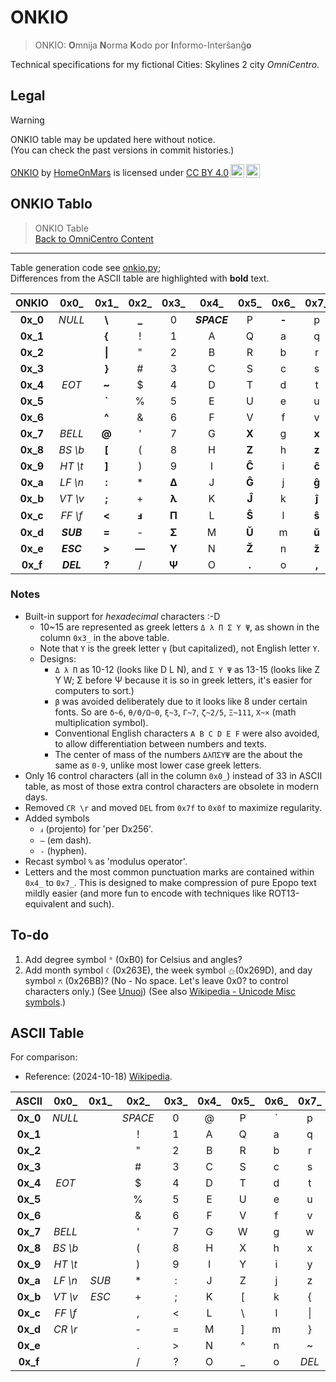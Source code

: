<!-- -*- coding: utf-8 -*- -->

ONKIO
===============================================================================

> ONKIO: **O**mnija **N**orma **K**odo por **I**nformo-Interŝanĝ**o**
<!-- > ONKIO: Omnija Norma Kodo por Informo-Interŝanĝo -->

Technical specifications for my fictional Cities: Skylines 2 city *OmniCentro*.

Legal
-------------------------------------------------------------------------------

> [!WARNING]
> ONKIO table may be updated here without notice.  
> (You can check the past versions in commit histories.)

<p xmlns:cc="http://creativecommons.org/ns#" xmlns:dct="http://purl.org/dc/terms/"><a property="dct:title" rel="cc:attributionURL" href="https://github.com/HomeOnMars/projektoOmnijo/blob/master/teknikoj/ONKIO.md">ONKIO</a> by <a rel="cc:attributionURL dct:creator" property="cc:attributionName" href="https://github.com/HomeOnMars">HomeOnMars</a> is licensed under <a href="https://creativecommons.org/licenses/by/4.0/?ref=chooser-v1" target="_blank" rel="license noopener noreferrer" style="display:inline-block;">CC BY 4.0<img style="height:22px!important;margin-left:3px;vertical-align:text-bottom;" src="https://mirrors.creativecommons.org/presskit/icons/cc.svg?ref=chooser-v1" alt=""><img style="height:22px!important;margin-left:3px;vertical-align:text-bottom;" src="https://mirrors.creativecommons.org/presskit/icons/by.svg?ref=chooser-v1" alt=""></a></p>

ONKIO Tablo
-------------------------------------------------------------------------------

> ONKIO Table
> <br>
> [Back to OmniCentro Content](../OmniCentro.md#teknikaj-specifoj)

-------------------------------------------------------------------------------

Table generation code see [onkio.py](onkio.py);  
Differences from the ASCII table are highlighted with **bold** text.

|    ONKIO    |    0x0\_    |    0x1\_    |    0x2\_    |    0x3\_    |    0x4\_    |    0x5\_    |    0x6\_    |    0x7\_    |
|  :-------:  |   :-----:   |   :-----:   |   :-----:   |   :-----:   |   :-----:   |   :-----:   |   :-----:   |   :-----:   |
|  **0x\_0**  |   *NULL*    |   **\\**    |   **\_**    |      0      | ***SPACE*** |      P      |    **‐**    |      p      |
|  **0x\_1**  |             |   **\{**    |     \!      |      1      |      A      |      Q      |      a      |      q      |
|  **0x\_2**  |             |   **\|**    |      "      |      2      |      B      |      R      |      b      |      r      |
|  **0x\_3**  |             |   **\}**    |     \#      |      3      |      C      |      S      |      c      |      s      |
|  **0x\_4**  |    *EOT*    |    **~**    |      $      |      4      |      D      |      T      |      d      |      t      |
|  **0x\_5**  |             |   **\`**    |      %      |      5      |      E      |      U      |      e      |      u      |
|  **0x\_6**  |             |    **^**    |      &      |      6      |      F      |      V      |      f      |      v      |
|  **0x\_7**  |   *BELL*    |   **\@**    |      '      |      7      |      G      |    **X**    |      g      |    **x**    |
|  **0x\_8**  |  *BS \\b*   |   **\[**    |     \(      |      8      |      H      |    **Z**    |      h      |    **z**    |
|  **0x\_9**  |  *HT \\t*   |   **\]**    |     \)      |      9      |      I      |    **Ĉ**    |      i      |    **ĉ**    |
|  **0x\_a**  |  *LF \\n*   |    **:**    |     \*      |    **Δ**    |      J      |    **Ĝ**    |      j      |    **ĝ**    |
|  **0x\_b**  |  *VT \\v*   |    **;**    |     \+      |    **λ**    |      K      |    **Ĵ**    |      k      |    **ĵ**    |
|  **0x\_c**  |  *FF \\f*   |   **\<**    |    **ⅎ**    |    **Π**    |      L      |    **Ŝ**    |      l      |    **ŝ**    |
|  **0x\_d**  |  ***SUB***  |    **=**    |     \-      |    **Σ**    |      M      |    **Ŭ**    |      m      |    **ŭ**    |
|  **0x\_e**  |  ***ESC***  |   **\>**    |    **—**    |    **Υ**    |      N      |    **Ž**    |      n      |    **ž**    |
|  **0x\_f**  |  ***DEL***  |    **?**    |      /      |    **Ψ**    |      O      |   **\.**    |      o      |    **,**    |

### Notes

- Built-in support for *hexadecimal* characters :-D
  - 10~15 are represented as greek letters `Δ λ Π Σ Υ Ψ`, as shown in the column `0x3_` in the above table.
  - Note that `Υ` is the greek letter `γ` (but capitalized), not English letter `Y`.
  - Designs:
    - `Δ λ Π` as 10-12 (looks like D L N), and
        `Σ Υ Ψ` as 13-15 (looks like Z Y W;
        Σ before Ψ because it is so in greek letters,
        it's easier for computers to sort.)
    - `β` was avoided deliberately due to it looks like 8 under certain fonts. So are `δ~6`, `θ/Θ/Ω~0`, `ξ~3`, `Γ~7`, `ζ~2/5`, `Ξ~111`, `Χ~×` (math multiplication symbol).
    - Conventional English characters `A B C D E F` were also avoided, to allow differentiation between numbers and texts.
    - The center of mass of the numbers `ΔλΠΣΥΨ` are the about the same as `0-9`, unlike most lower case greek letters.
- Only 16 control characters (all in the column `0x0_`) instead of 33 in ASCII table, as most of those extra control characters are obsolete in modern days.
- Removed `CR \r` and moved `DEL` from `0x7f` to `0x0f` to maximize regularity.
- Added symbols
  - `ⅎ` (projento) for 'per Dx256'.
  - `—` (em dash).
  - `‐` (hyphen).
- Recast symbol `%` as 'modulus operator'.
- Letters and the most common punctuation marks are contained
  within `0x4_` to `0x7_`.
  This is designed to make compression of pure Epopo text mildly easier
  (and more fun to encode with techniques like ROT13-equivalent and such).

To-do
-------------------------------------------------------------------------------

1. Add degree symbol `°` (0xB0) for Celsius and angles?
2. Add month symbol `☾` (0x263E), the week symbol `⚝`(0x269D), and day symbol `⚻` (0x26BB)?
  (No - No space. Let's leave 0x0? to control characters only.)
  (See [Unuoj](Unuoj.md#tempo))
  (See also [Wikipedia - Unicode Misc symbols](https://en.wikipedia.org/wiki/List_of_Unicode_characters#Miscellaneous_Symbols).)

ASCII Table
-------------------------------------------------------------------------------

For comparison:

- Reference: (2024-10-18) [Wikipedia](https://en.wikipedia.org/wiki/ASCII).

|    ASCII    |    0x0\_    |    0x1\_    |    0x2\_    |    0x3\_    |    0x4\_    |    0x5\_    |    0x6\_    |    0x7\_    |
|  :-------:  |   :-----:   |   :-----:   |   :-----:   |   :-----:   |   :-----:   |   :-----:   |   :-----:   |   :-----:   |
|  **0x\_0**  |   *NULL*    |             |   *SPACE*   |      0      |     \@      |      P      |     \`      |      p      |
|  **0x\_1**  |             |             |     \!      |      1      |      A      |      Q      |      a      |      q      |
|  **0x\_2**  |             |             |      "      |      2      |      B      |      R      |      b      |      r      |
|  **0x\_3**  |             |             |     \#      |      3      |      C      |      S      |      c      |      s      |
|  **0x\_4**  |    *EOT*    |             |      $      |      4      |      D      |      T      |      d      |      t      |
|  **0x\_5**  |             |             |      %      |      5      |      E      |      U      |      e      |      u      |
|  **0x\_6**  |             |             |      &      |      6      |      F      |      V      |      f      |      v      |
|  **0x\_7**  |   *BELL*    |             |      '      |      7      |      G      |      W      |      g      |      w      |
|  **0x\_8**  |  *BS \\b*   |             |     \(      |      8      |      H      |      X      |      h      |      x      |
|  **0x\_9**  |  *HT \\t*   |             |     \)      |      9      |      I      |      Y      |      i      |      y      |
|  **0x\_a**  |  *LF \\n*   |    *SUB*    |     \*      |      :      |      J      |      Z      |      j      |      z      |
|  **0x\_b**  |  *VT \\v*   |    *ESC*    |     \+      |      ;      |      K      |     \[      |      k      |     \{      |
|  **0x\_c**  |  *FF \\f*   |             |      ,      |     \<      |      L      |     \\      |      l      |     \|      |
|  **0x\_d**  |  *CR \\r*   |             |     \-      |      =      |      M      |     \]      |      m      |     \}      |
|  **0x\_e**  |             |             |     \.      |     \>      |      N      |      ^      |      n      |      ~      |
|  **0x\_f**  |             |             |      /      |      ?      |      O      |     \_      |      o      |    *DEL*    |
